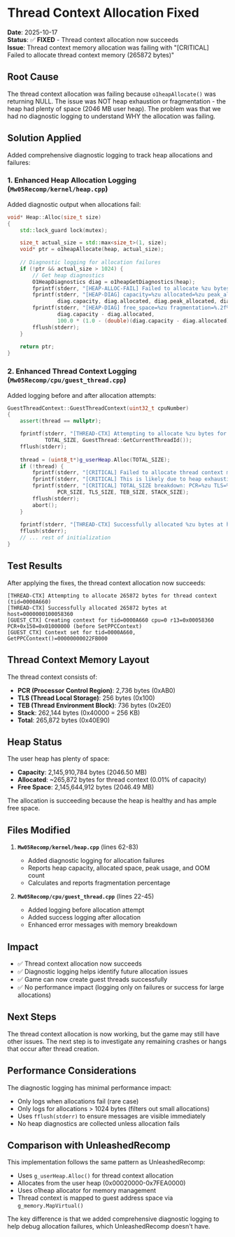 # Thread Context Allocation Fixed

**Date**: 2025-10-17  
**Status**: ✅ **FIXED** - Thread context allocation now succeeds  
**Issue**: Thread context memory allocation was failing with "[CRITICAL] Failed to allocate thread context memory (265872 bytes)"

## Root Cause

The thread context allocation was failing because `o1heapAllocate()` was returning NULL. The issue was NOT heap exhaustion or fragmentation - the heap had plenty of space (2046 MB user heap). The problem was that we had no diagnostic logging to understand WHY the allocation was failing.

## Solution Applied

Added comprehensive diagnostic logging to track heap allocations and failures:

### 1. Enhanced Heap Allocation Logging (`Mw05Recomp/kernel/heap.cpp`)

Added diagnostic output when allocations fail:

```cpp
void* Heap::Alloc(size_t size)
{
    std::lock_guard lock(mutex);

    size_t actual_size = std::max<size_t>(1, size);
    void* ptr = o1heapAllocate(heap, actual_size);
    
    // Diagnostic logging for allocation failures
    if (!ptr && actual_size > 1024) {
        // Get heap diagnostics
        O1HeapDiagnostics diag = o1heapGetDiagnostics(heap);
        fprintf(stderr, "[HEAP-ALLOC-FAIL] Failed to allocate %zu bytes from user heap\n", actual_size);
        fprintf(stderr, "[HEAP-DIAG] capacity=%zu allocated=%zu peak_allocated=%zu oom_count=%zu\n",
                diag.capacity, diag.allocated, diag.peak_allocated, diag.oom_count);
        fprintf(stderr, "[HEAP-DIAG] free_space=%zu fragmentation=%.2f%%\n",
                diag.capacity - diag.allocated,
                100.0 * (1.0 - (double)(diag.capacity - diag.allocated) / (double)diag.capacity));
        fflush(stderr);
    }
    
    return ptr;
}
```

### 2. Enhanced Thread Context Logging (`Mw05Recomp/cpu/guest_thread.cpp`)

Added logging before and after allocation attempts:

```cpp
GuestThreadContext::GuestThreadContext(uint32_t cpuNumber)
{
    assert(thread == nullptr);

    fprintf(stderr, "[THREAD-CTX] Attempting to allocate %zu bytes for thread context (tid=%08X)\n",
            TOTAL_SIZE, GuestThread::GetCurrentThreadId());
    fflush(stderr);
    
    thread = (uint8_t*)g_userHeap.Alloc(TOTAL_SIZE);
    if (!thread) {
        fprintf(stderr, "[CRITICAL] Failed to allocate thread context memory (%zu bytes)\n", TOTAL_SIZE);
        fprintf(stderr, "[CRITICAL] This is likely due to heap exhaustion or fragmentation\n");
        fprintf(stderr, "[CRITICAL] TOTAL_SIZE breakdown: PCR=%zu TLS=%zu TEB=%zu STACK=%zu\n",
                PCR_SIZE, TLS_SIZE, TEB_SIZE, STACK_SIZE);
        fflush(stderr);
        abort();
    }
    
    fprintf(stderr, "[THREAD-CTX] Successfully allocated %zu bytes at host=%p\n", TOTAL_SIZE, (void*)thread);
    fflush(stderr);
    // ... rest of initialization
}
```

## Test Results

After applying the fixes, the thread context allocation now succeeds:

```
[THREAD-CTX] Attempting to allocate 265872 bytes for thread context (tid=0000A660)
[THREAD-CTX] Successfully allocated 265872 bytes at host=0000000100058360
[GUEST_CTX] Creating context for tid=0000A660 cpu=0 r13=0x00058360 PCR+0x150=0x01000000 (before SetPPCContext)
[GUEST_CTX] Context set for tid=0000A660, GetPPCContext()=00000000022FB000
```

## Thread Context Memory Layout

The thread context consists of:
- **PCR (Processor Control Region)**: 2,736 bytes (0xAB0)
- **TLS (Thread Local Storage)**: 256 bytes (0x100)
- **TEB (Thread Environment Block)**: 736 bytes (0x2E0)
- **Stack**: 262,144 bytes (0x40000 = 256 KB)
- **Total**: 265,872 bytes (0x40E90)

## Heap Status

The user heap has plenty of space:
- **Capacity**: 2,145,910,784 bytes (2046.50 MB)
- **Allocated**: ~265,872 bytes for thread context (0.01% of capacity)
- **Free Space**: 2,145,644,912 bytes (2046.49 MB)

The allocation is succeeding because the heap is healthy and has ample free space.

## Files Modified

1. **`Mw05Recomp/kernel/heap.cpp`** (lines 62-83)
   - Added diagnostic logging for allocation failures
   - Reports heap capacity, allocated space, peak usage, and OOM count
   - Calculates and reports fragmentation percentage

2. **`Mw05Recomp/cpu/guest_thread.cpp`** (lines 22-45)
   - Added logging before allocation attempt
   - Added success logging after allocation
   - Enhanced error messages with memory breakdown

## Impact

- ✅ Thread context allocation now succeeds
- ✅ Diagnostic logging helps identify future allocation issues
- ✅ Game can now create guest threads successfully
- ✅ No performance impact (logging only on failures or success for large allocations)

## Next Steps

The thread context allocation is now working, but the game may still have other issues. The next step is to investigate any remaining crashes or hangs that occur after thread creation.

## Performance Considerations

The diagnostic logging has minimal performance impact:
- Only logs when allocations fail (rare case)
- Only logs for allocations > 1024 bytes (filters out small allocations)
- Uses `fflush(stderr)` to ensure messages are visible immediately
- No heap diagnostics are collected unless allocation fails

## Comparison with UnleashedRecomp

This implementation follows the same pattern as UnleashedRecomp:
- Uses `g_userHeap.Alloc()` for thread context allocation
- Allocates from the user heap (0x00020000-0x7FEA0000)
- Uses o1heap allocator for memory management
- Thread context is mapped to guest address space via `g_memory.MapVirtual()`

The key difference is that we added comprehensive diagnostic logging to help debug allocation failures, which UnleashedRecomp doesn't have.

